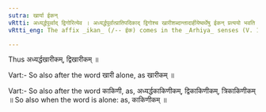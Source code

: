 ```yaml
---
sutra: खार्या ईकन्
vRtti: अध्यर्द्धपूर्व्वाद् द्विगोरित्येव । अध्यर्द्धपूर्वात्प्रातिपदिकाद् द्विगोश्च खारीशब्दान्तादार्हीयेष्वर्थेषु ईकन् प्रत्ययो भवति ॥
vRtti_eng: The affix _ikan_ (/-- ईक) comes in the _Arhiya_ senses (V. 1. 37) – (V. 1. 63), after the word _khari_, when preceded by the word _adhyardha_ or a Numeral occasioning a _Dvigu_.

---
```

Thus अध्यर्द्धखारीकम्, द्विखारीकम् ॥

Vart:- So also after the word खारी alone, as खारीकम् ॥

Vart:- So also after the word काकिणी, as, अध्यर्द्धकाकिणीकम्, द्विकाकिणीकम्, त्रिकाकिणीकम् ॥ So also when the word is alone: as, काकिणीकम् ॥
